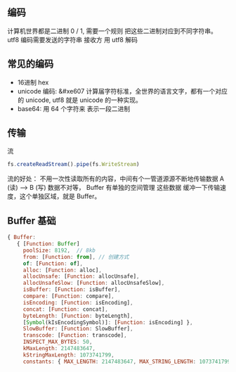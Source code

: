 ## 编码
  计算机世界都是二进制 0 / 1, 需要一个规则 把这些二进制对应到不同字符串。
  utf8 编码需要发送的字符串
  接收方 用 utf8 解码
## 常见的编码
- 16进制 hex
- unicode 编码: &#xe607 计算届字符标准，全世界的语言文字，都有一个对应的 unicode, utf8 就是 unicode 的一种实现。
- base64: 用 64 个字符来 表示一段二进制



## 传输
流
```js
fs.createReadStream().pipe(fs.WriteStream)
```
流的好处：
不用一次性读取所有的内容，中间有个一管道源源不断地传输数据
A (读) --> B (写)
数据不对等，
Buffer 有单独的空间管理 这些数据
缓冲一下传输速度，这个单独区域，就是 Buffer。

## Buffer 基础
```js
{ Buffer:
   { [Function: Buffer]
     poolSize: 8192,  // 8kb
     from: [Function: from], // 创建方式
     of: [Function: of],
     alloc: [Function: alloc],
     allocUnsafe: [Function: allocUnsafe],
     allocUnsafeSlow: [Function: allocUnsafeSlow],
     isBuffer: [Function: isBuffer],
     compare: [Function: compare],
     isEncoding: [Function: isEncoding],
     concat: [Function: concat],
     byteLength: [Function: byteLength],
     [Symbol(kIsEncodingSymbol)]: [Function: isEncoding] },
     SlowBuffer: [Function: SlowBuffer],
     transcode: [Function: transcode],
     INSPECT_MAX_BYTES: 50,
     kMaxLength: 2147483647,
     kStringMaxLength: 1073741799,
     constants: { MAX_LENGTH: 2147483647, MAX_STRING_LENGTH: 1073741799 } }
  ```